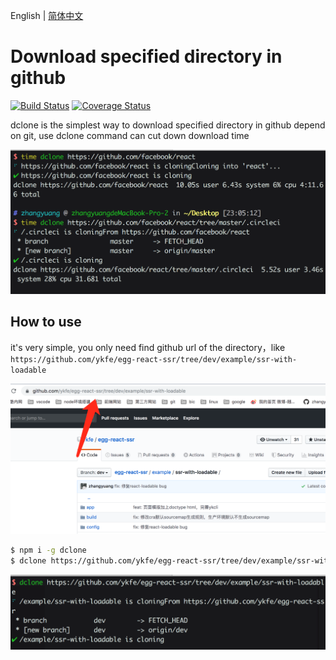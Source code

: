 English | [简体中文](./README_zh-CN.md)

# Download specified directory in github

<a href="https://circleci.com/gh/ykfe"><img src="https://img.shields.io/circleci/build/github/ykfe/dclone/master.svg" alt="Build Status"></a>
<a href="https://codecov.io/gh/ykfe/dclone"><img src="https://img.shields.io/codecov/c/github/ykfe/dclone" alt="Coverage Status"></a>

dclone is the simplest way to download specified directory in github depend on git, use dclone command can cut down download time

![](./image/time.png)

## How to use

it's very simple, you only need find github url of the directory，like `https://github.com/ykfe/egg-react-ssr/tree/dev/example/ssr-with-loadable`

![](./image/example.png)

```bash
$ npm i -g dclone
$ dclone https://github.com/ykfe/egg-react-ssr/tree/dev/example/ssr-with-loadable
```

![](./image/dg.png)